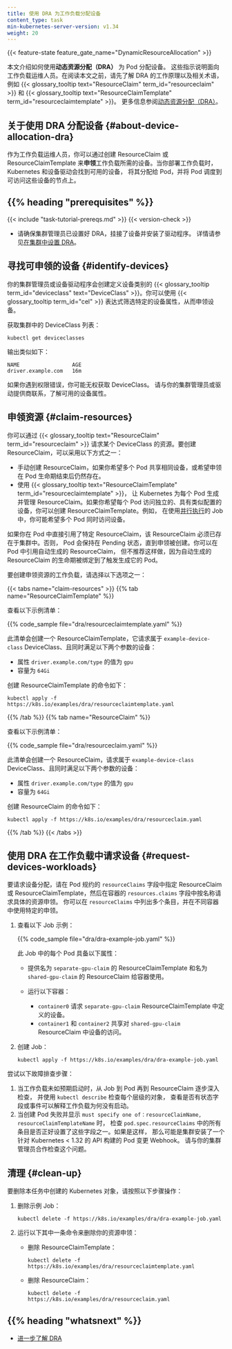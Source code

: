 ```yaml
---
title: 使用 DRA 为工作负载分配设备
content_type: task
min-kubernetes-server-version: v1.34
weight: 20
---
```

<!--
title: Allocate Devices to Workloads with DRA
content_type: task
min-kubernetes-server-version: v1.34
weight: 20
-->

{{< feature-state feature_gate_name="DynamicResourceAllocation" >}}

<!-- overview -->

<!--
This page shows you how to allocate devices to your Pods by using
_dynamic resource allocation (DRA)_. These instructions are for workload
operators. Before reading this page, familiarize yourself with how DRA works and
with DRA terminology like
{{< glossary_tooltip text="ResourceClaims" term_id="resourceclaim" >}} and
{{< glossary_tooltip text="ResourceClaimTemplates" term_id="resourceclaimtemplate" >}}.
For more information, see
[Dynamic Resource Allocation (DRA)](/docs/concepts/scheduling-eviction/dynamic-resource-allocation/).
-->
本文介绍如何使用**动态资源分配（DRA）** 为 Pod 分配设备。
这些指示说明面向工作负载运维人员。在阅读本文之前，请先了解 DRA 的工作原理以及相关术语，例如
{{< glossary_tooltip text="ResourceClaim" term_id="resourceclaim" >}} 和
{{< glossary_tooltip text="ResourceClaimTemplate" term_id="resourceclaimtemplate" >}}。
更多信息参阅[动态资源分配（DRA）](/zh-cn/docs/concepts/scheduling-eviction/dynamic-resource-allocation/)。

<!-- body -->

<!--
## About device allocation with DRA {#about-device-allocation-dra}

As a workload operator, you can _claim_ devices for your workloads by creating
ResourceClaims or ResourceClaimTemplates. When you deploy your workload,
Kubernetes and the device drivers find available devices, allocate them to your
Pods, and place the Pods on nodes that can access those devices.
-->
## 关于使用 DRA 分配设备 {#about-device-allocation-dra}

作为工作负载运维人员，你可以通过创建 ResourceClaim 或 ResourceClaimTemplate
来**申领**工作负载所需的设备。当你部署工作负载时，Kubernetes 和设备驱动会找到可用的设备，
将其分配给 Pod，并将 Pod 调度到可访问这些设备的节点上。

<!-- prerequisites -->

## {{% heading "prerequisites" %}}

{{< include "task-tutorial-prereqs.md" >}} {{< version-check >}}

<!--
* Ensure that your cluster admin has set up DRA, attached devices, and installed
  drivers. For more information, see
  [Set Up DRA in a Cluster](/docs/tasks/configure-pod-container/assign-resources/set-up-dra-cluster).
-->
* 请确保集群管理员已设置好 DRA，挂接了设备并安装了驱动程序。
  详情请参见[在集群中设置 DRA](/zh-cn/docs/tasks/configure-pod-container/assign-resources/set-up-dra-cluster)。

<!-- steps -->

<!--
## Identify devices to claim {#identify-devices}

Your cluster administrator or the device drivers create
_{{< glossary_tooltip term_id="deviceclass" text="DeviceClasses" >}}_ that
define categories of devices. You can claim devices by using
{{< glossary_tooltip term_id="cel" >}} to filter for specific device properties.

Get a list of DeviceClasses in the cluster:、
-->
## 寻找可申领的设备  {#identify-devices}

你的集群管理员或设备驱动程序会创建定义设备类别的
{{< glossary_tooltip term_id="deviceclass" text="DeviceClass" >}}。你可以使用
{{< glossary_tooltip term_id="cel" >}} 表达式筛选特定的设备属性，从而申领设备。

获取集群中的 DeviceClass 列表：

```shell
kubectl get deviceclasses
```

<!--
The output is similar to the following:
-->
输出类似如下：

```
NAME                 AGE
driver.example.com   16m
```

<!--
If you get a permission error, you might not have access to get DeviceClasses.
Check with your cluster administrator or with the driver provider for available
device properties.
-->
如果你遇到权限错误，你可能无权获取 DeviceClass。
请与你的集群管理员或驱动提供商联系，了解可用的设备属性。

<!--
## Claim resources {#claim-resources}

You can request resources from a DeviceClass by using 
{{< glossary_tooltip text="ResourceClaims" term_id="resourceclaim" >}}. To
create a ResourceClaim, do one of the following:
-->
## 申领资源 {#claim-resources}

你可以通过
{{< glossary_tooltip text="ResourceClaim" term_id="resourceclaim" >}}
请求某个 DeviceClass 的资源。要创建 ResourceClaim，可以采用以下方式之一：

<!--
* Manually create a ResourceClaim if you want multiple Pods to share access to
  the same devices, or if you want a claim to exist beyond the lifetime of a
  Pod.
* Use a
  {{< glossary_tooltip text="ResourceClaimTemplate" term_id="resourceclaimtemplate" >}}
  to let Kubernetes generate and manage per-Pod ResourceClaims. Create a
  ResourceClaimTemplate if you want every Pod to have access to separate devices
  that have similar configurations. For example, you might want simultaneous
  access to devices for Pods in a Job that uses
  [parallel execution](/docs/concepts/workloads/controllers/job/#parallel-jobs).
-->
* 手动创建 ResourceClaim，如果你希望多个 Pod 共享相同设备，或希望申领在 Pod 生命期结束后仍然存在。
* 使用
  {{< glossary_tooltip text="ResourceClaimTemplate" term_id="resourceclaimtemplate" >}}，
  让 Kubernetes 为每个 Pod 生成并管理 ResourceClaim。如果你希望每个 Pod
  访问独立的、具有类似配置的设备，你可以创建 ResourceClaimTemplate。例如，
  在使用[并行执行](/zh-cn/docs/concepts/workloads/controllers/job/#parallel-jobs)的
  Job 中，你可能希望多个 Pod 同时访问设备。

<!--
If you directly reference a specific ResourceClaim in a Pod, that ResourceClaim
must already exist in the cluster. If a referenced ResourceClaim doesn't exist,
the Pod remains in a pending state until the ResourceClaim is created. You can
reference an auto-generated ResourceClaim in a Pod, but this isn't recommended
because auto-generated ResourceClaims are bound to the lifetime of the Pod that
triggered the generation.

To create a workload that claims resources, select one of the following options:
-->
如果你在 Pod 中直接引用了特定 ResourceClaim，该 ResourceClaim 必须已存在于集群中。否则，
Pod 会保持在 Pending 状态，直到申领被创建。你可以在 Pod 中引用自动生成的 ResourceClaim，
但不推荐这样做，因为自动生成的 ResourceClaim 的生命期被绑定到了触发生成它的 Pod。

要创建申领资源的工作负载，请选择以下选项之一：

{{< tabs name="claim-resources" >}}
{{% tab name="ResourceClaimTemplate" %}}

<!--
Review the following example manifest:
-->
查看以下示例清单：

{{% code_sample file="dra/resourceclaimtemplate.yaml" %}}

<!--
This manifest creates a ResourceClaimTemplate that requests devices in the
`example-device-class` DeviceClass that match both of the following parameters:

  * Devices that have a `driver.example.com/type` attribute with a value of
    `gpu`.
  * Devices that have `64Gi` of capacity.

To create the ResourceClaimTemplate, run the following command:
-->
此清单会创建一个 ResourceClaimTemplate，它请求属于 `example-device-class`
DeviceClass、且同时满足以下两个参数的设备：

* 属性 `driver.example.com/type` 的值为 `gpu`
* 容量为 `64Gi`

创建 ResourceClaimTemplate 的命令如下：

```shell
kubectl apply -f https://k8s.io/examples/dra/resourceclaimtemplate.yaml
```

{{% /tab %}}
{{% tab name="ResourceClaim" %}}

<!--
Review the following example manifest:
-->
查看以下示例清单：

{{% code_sample file="dra/resourceclaim.yaml" %}}

<!--
This manifest creates ResourceClaim that requests devices in the
`example-device-class` DeviceClass that match both of the following parameters:

  * Devices that have a `driver.example.com/type` attribute with a value of
    `gpu`.
  * Devices that have `64Gi` of capacity.

To create the ResourceClaim, run the following command:
-->
此清单会创建一个 ResourceClaim，请求属于 `example-device-class`
DeviceClass、且同时满足以下两个参数的设备：

* 属性 `driver.example.com/type` 的值为 `gpu`
* 容量为 `64Gi`

创建 ResourceClaim 的命令如下：

```shell
kubectl apply -f https://k8s.io/examples/dra/resourceclaim.yaml
```

{{% /tab %}}
{{< /tabs >}}

<!--
## Request devices in workloads using DRA {#request-devices-workloads}

To request device allocation, specify a ResourceClaim or a ResourceClaimTemplate
in the `resourceClaims` field of the Pod specification. Then, request a specific
claim by name in the `resources.claims` field of a container in that Pod.
You can specify multiple entries in the `resourceClaims` field and use specific
claims in different containers.

1. Review the following example Job:
-->
## 使用 DRA 在工作负载中请求设备 {#request-devices-workloads}

要请求设备分配，请在 Pod 规约的 `resourceClaims` 字段中指定 ResourceClaim
或 ResourceClaimTemplate，然后在容器的 `resources.claims` 字段中按名称请求具体的资源申领。
你可以在 `resourceClaims` 中列出多个条目，并在不同容器中使用特定的申领。

1. 查看以下 Job 示例：

   {{% code_sample file="dra/dra-example-job.yaml" %}}

   <!--
   Each Pod in this Job has the following properties:
   
   * Makes a ResourceClaimTemplate named `separate-gpu-claim` and a
     ResourceClaim named `shared-gpu-claim` available to containers.
   * Runs the following containers:
       * `container0` requests the devices from the `separate-gpu-claim` 
         ResourceClaimTemplate. 
       * `container1` and `container2` share access to the devices from the
         `shared-gpu-claim` ResourceClaim.
   -->

   此 Job 中的每个 Pod 具备以下属性：

   * 提供名为 `separate-gpu-claim` 的 ResourceClaimTemplate 和名为
     `shared-gpu-claim` 的 ResourceClaim 给容器使用。
   * 运行以下容器：

     * `container0` 请求 `separate-gpu-claim` ResourceClaimTemplate 中定义的设备。
     * `container1` 和 `container2` 共享对 `shared-gpu-claim` ResourceClaim 中设备的访问。

<!--
1. Create the Job:
-->
2. 创建 Job：

   ```shell
   kubectl apply -f https://k8s.io/examples/dra/dra-example-job.yaml
   ```

<!--
Try the following troubleshooting steps:

1. When the workload does not start as expected, drill down from Job
   to Pods to ResourceClaims and check the objects
   at each level with `kubectl describe` to see whether there are any
   status fields or events which might explain why the workload is
   not starting.
1. When creating a Pod fails with `must specify one of: resourceClaimName,
   resourceClaimTemplateName`, check that all entries in `pod.spec.resourceClaims`
   have exactly one of those fields set. If they do, then it is possible
   that the cluster has a mutating Pod webhook installed which was built
   against APIs from Kubernetes < 1.32. Work with your cluster administrator
   to check this.
-->
尝试以下故障排查步骤：

1. 当工作负载未如预期启动时，从 Job 到 Pod 再到 ResourceClaim 逐步深入检查，
   并使用 `kubectl describe` 检查每个层级的对象，
   查看是否有状态字段或事件可以解释工作负载为何没有启动。
2. 当创建 Pod 失败并显示 `must specify one of：resourceClaimName, resourceClaimTemplateName` 时，
   检查 `pod.spec.resourceClaims` 中的所有条目是否正好设置了这些字段之一。如果是这样，
   那么可能是集群安装了一个针对 Kubernetes < 1.32 的 API 构建的 Pod 变更 Webhook。
   请与你的集群管理员合作检查这个问题。

<!--
## Clean up {#clean-up}

To delete the Kubernetes objects that you created in this task, follow these
steps:

1.  Delete the example Job:
-->
## 清理 {#clean-up}

要删除本任务中创建的 Kubernetes 对象，请按照以下步骤操作：

1. 删除示例 Job：

   ```shell
   kubectl delete -f https://k8s.io/examples/dra/dra-example-job.yaml
   ```

<!--
1.  To delete your resource claims, run one of the following commands:

    * Delete the ResourceClaimTemplate:
-->
2. 运行以下其中一条命令来删除你的资源申领：

   * 删除 ResourceClaimTemplate：

     ```shell
     kubectl delete -f https://k8s.io/examples/dra/resourceclaimtemplate.yaml
     ```

   <!--
   * Delete the ResourceClaim:
   -->

   * 删除 ResourceClaim：

     ```shell
     kubectl delete -f https://k8s.io/examples/dra/resourceclaim.yaml
     ```

## {{% heading "whatsnext" %}}

<!--
* [Learn more about DRA](/docs/concepts/scheduling-eviction/dynamic-resource-allocation)
-->
* [进一步了解 DRA](/zh-cn/docs/concepts/scheduling-eviction/dynamic-resource-allocation)
